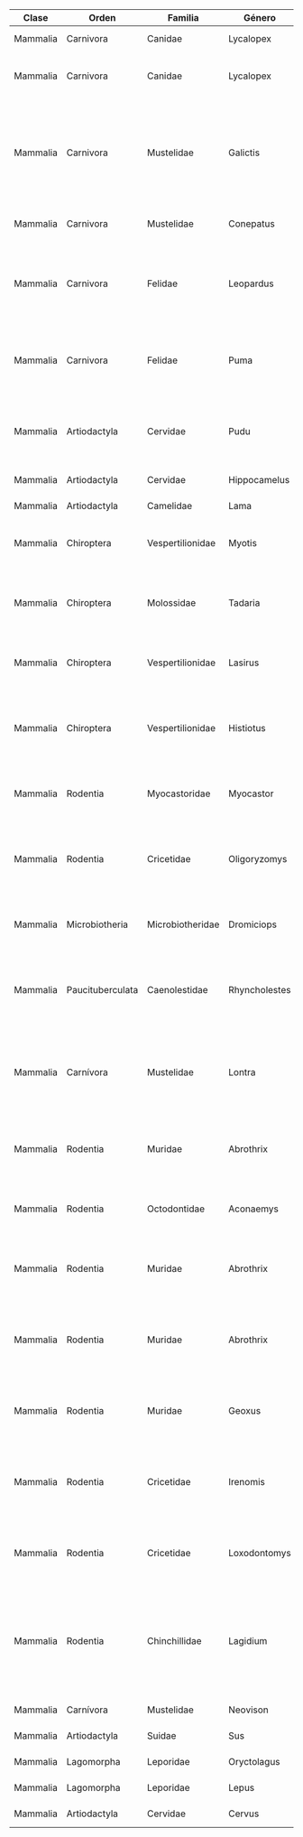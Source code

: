 | Clase    | Orden            | Familia          | Género        | Especie                    | NombreComún               | CategoríaUICN | EstadoConservaciónNacional | SectorenlaRBHH                | Presencia                                                                                                          | TipoDeDato                                                           | Fuente                                                                                                                                                                                                                                                                                                                 |     |     |     |     |     |     |     |     |     |     |     |     |     |     |
| -------- | ---------------- | ---------------- | ------------- | -------------------------- | ------------------------- | ------------- | -------------------------- | ----------------------------- | ------------------------------------------------------------------------------------------------------------------ | -------------------------------------------------------------------- | ---------------------------------------------------------------------------------------------------------------------------------------------------------------------------------------------------------------------------------------------------------------------------------------------------------------------- | --- | --- | --- | --- | --- | --- | --- | --- | --- | --- | --- | --- | --- | --- |
| Mammalia | Carnivora        | Canidae          | Lycalopex     | Lycalopex culpaeus         | Zorro Culpeo              | LC            | VU                         | Ribera Lago Pirehueico        | XV a XII Región                                                                                                    | Observación                                                          | Novaro, A. J. 1997. Pseudalopex culpaeus. Mammalian species, 558:1-8.                                                                                                                                                                                                                                                  |     |     |     |     |     |     |     |     |     |     |     |     |     |     |
| Mammalia | Carnivora        | Canidae          | Lycalopex     | Lycalopex griseus          | Zorro Gris o Chilla       | LC            | LC                         | Ribera Lago Pirehueico        | XV a XII Región                                                                                                    | Observación                                                          | Medel, R. G. y F. M. Jaksic. 1988. Ecología de los Cánidos sudamericanos: una revisión. Revista Chilena de Historia Natural, 61:67-79.                                                                                                                                                                                 |     |     |     |     |     |     |     |     |     |     |     |     |     |     |
| Mammalia | Carnivora        | Mustelidae       | Galictis      | Galictis cuja              | Quique                    | LC            | LC                         | Ribera Lago Pirehueico        | IV a XI Región                                                                                                     | Modelamiento de nicho a partir de observaciones y registro histórico | Poo-Muñoz, Daniela A., Escobar, Luis E., Peterson, A. Townsend, Astorga, Francisca, Organ, John F., & Medina-Vogel, Gonzalo. (2014). Galictis cuja (Mammalia): an update of current knowledge and geographic distribution. Iheringia. Série Zoologia, 104(3), 341-346. https://doi.org/10.1590/1678-476620141043341346 |     |     |     |     |     |     |     |     |     |     |     |     |     |     |
| Mammalia | Carnivora        | Mustelidae       | Conepatus     | Conepatus chinga           | Chingue                   | LC            | LC                         | Ribera Lago Pirehueico        | IV a X Región                                                                                                      | Observación                                                          | Ministerio del Medio Ambiente. 2015. Ficha de Antecedentes de Especie Conepatus chinga(Molina. 1782)                                                                                                                                                                                                                   |     |     |     |     |     |     |     |     |     |     |     |     |     |     |
| Mammalia | Carnivora        | Felidae          | Leopardus     | Leopardus guigna           | Guiña o Kod-Kod           | VU            | VU                         | Ribera Lago Pirehueico        | IV a XI Región                                                                                                     | Modelamiento de nicho a partir de observaciones y registro histórico | Cuyckens, G. A. E., Morales, M. M., y Tognelli, M. F. (2014). Assessing the distribution of a Vulnerable felid species: threats from human land use and climate change to the kodkod Leopardus guigna. Oryx, 49(04), 611–618. doi:10.1017/s003060531300135x                                                            |     |     |     |     |     |     |     |     |     |     |     |     |     |     |
| Mammalia | Carnivora        | Felidae          | Puma          | Puma concolor              | Puma                      | LC            | NT                         | Ribera Lago Pirehueico        | XV a XII Región                                                                                                    | Observación                                                          | Iriarte, J. A., Acuña, J. R. R., Villalobos, R., Lagos, N., & Sade, S. (2013). Revisión actualizada sobre la biodiversidad y conservación de los felinos silvestres de Chile. Boletín de biodiversidad de Chile, (8), 5-24.                                                                                            |     |     |     |     |     |     |     |     |     |     |     |     |     |     |
| Mammalia | Artiodactyla     | Cervidae         | Pudu          | Pudu puda                  | Pudú                      | NT            | VU                         | Subcuenca del río Calle Calle | VII a XI Región                                                                                                    | Observación                                                          | Jiménez, J. (2010) The southern pudu (Pudu puda). In: González S, Barbanti J (Eds) Neotropical cervidology: biology and medicine of Latin American deer. Funep/IUCN, Jaboticabal, Brazil, 140-150.                                                                                                                     |     |     |     |     |     |     |     |     |     |     |     |     |     |     |
| Mammalia | Artiodactyla     | Cervidae         | Hippocamelus  | Hippocamelus bisulcus      | Huemul del sur            | EN            | EN                         | Subcuenca del río Calle Calle | Registro por reintroducción                                                                                        | Reintroducido                                                        | Proyecto de conservación Huemul del Sur. Fundación Huilo Huilo                                                                                                                                                                                                                                                         |     |     |     |     |     |     |     |     |     |     |     |     |     |     |
| Mammalia | Artiodactyla     | Camelidae        | Lama          | Lama guanicoe              | Guanaco                   | LC            | VU                         | Subcuenca del río Calle Calle | Registro por reintroducción                                                                                        | Reintroducido                                                        | Proyecto guanaco. Fundación Huilo Huilo                                                                                                                                                                                                                                                                                |     |     |     |     |     |     |     |     |     |     |     |     |     |     |
| Mammalia | Chiroptera       | Vespertilionidae | Myotis        | Myotis chiloensis          | Murciélago Oreja de Ratón | LC            | LC                         | Subcuenca del río Calle Calle | IV a XII Región                                                                                                    | Observación                                                          | Ossa, G., y Rodríguez-San Pedro, A. (2015). Myotis chiloensis (Chiroptera: Vespertilionidae). Mammalian Species, 47(922), 51-56.                                                                                                                                                                                       |     |     |     |     |     |     |     |     |     |     |     |     |     |     |
| Mammalia | Chiroptera       | Molossidae       | Tadaria       | Tadarida brasiliensis      | Murciélago de cola libre  | LC            | LC                         | Subcuenca del río Calle Calle | XV a XII Región                                                                                                    | Observación                                                          | Rodríguez-San Pedro, A., y Allendes, J. L. (2016). Nuevos registros y extensión del rango geográfico latitudinal de Tadarida brasiliensis (Chiroptera: Molossidae) en Chile. Mastozoología neotropical, 23(2), 567-569.                                                                                                |     |     |     |     |     |     |     |     |     |     |     |     |     |     |
| Mammalia | Chiroptera       | Vespertilionidae | Lasirus       | Lasiurus cinereus          | Murciélago ceniciento     | LC            | DD                         | Subcuenca del río Calle Calle | XV a X Región                                                                                                      | Observación                                                          | Gardner, A. L. (Ed.). (2008). Mammals of South America, volume 1: marsupials, xenarthrans, shrews, and bats . University of Chicago Press. p. 462-463                                                                                                                                                                  |     |     |     |     |     |     |     |     |     |     |     |     |     |     |
| Mammalia | Chiroptera       | Vespertilionidae | Histiotus     | Histiotus montanus         | Muerciélago Orejudo       | LC            | LC                         | Subcuenca del río Calle Calle | I a XII Región                                                                                                     | Observación                                                          | Ossa, G., Bonacic, C., y Barquez, R. M. (2015). First record of Histiotus laephotis (Thomas, 1916) from Chile and new distributional information for Histiotus montanus (Phillipi and Landbeck, 1861)(Chiroptera, Vespertilionidae). Mammalia, 79(4), 457-461.                                                         |     |     |     |     |     |     |     |     |     |     |     |     |     |     |
| Mammalia | Rodentia         | Myocastoridae    | Myocastor     | Myocastor coypus           | Coipo                     | LC            | LC                         | Subcuenca del río Calle Calle | III a XII Región                                                                                                   | Observación                                                          | Woods, C. A., Contreras, L., Willner-Chapman, G., y Whidden, H. P. (1992). Myocastor coypus. Mammalian species, (398), 1-8.                                                                                                                                                                                            |     |     |     |     |     |     |     |     |     |     |     |     |     |     |
| Mammalia | Rodentia         | Cricetidae       | Oligoryzomys  | Oligoryzomys longicaudatus | Ratón de Cola Larga       | LC            | ??                         | Ribera Lago Pirehueico        | III a XII Región                                                                                                   | Observación                                                          | Belmar-Lucero, S., Godoy, P., Ferres, M., Vial, P., y Palma, R. E. (2009). Range expansion of Oligoryzomys longicaudatus (Rodentia, Sigmodontinae) in Patagonian Chile, and first record of Hantavirus in the region. Revista chilena de historia natural, 82(2), 265-275.                                             |     |     |     |     |     |     |     |     |     |     |     |     |     |     |
| Mammalia | Microbiotheria   | Microbiotheridae | Dromiciops    | Dromiciops gliroides       | Monito del Monte          | NT            | NT                         | Ribera Lago Pirehueico        | VII a X Región                                                                                                     | Observación                                                          | Lobos, G., y Palma Vásquez, R. E. (2005). Presence of Dromiciops gliroides (Microbiotheria: Microbiotheriidae) in the deciduous forests of central Chile.                                                                                                                                                              |     |     |     |     |     |     |     |     |     |     |     |     |     |     |
| Mammalia | Paucituberculata | Caenolestidae    | Rhyncholestes | Rhyncholestes raphanurus   | Comadrejita Trompuda      | NT            | VU                         | Subcuenca del río Calle Calle | XIV a X Región                                                                                                     | Modelamiento de nicho a partir de observaciones y registro histórico | Martin, G. M. (2011). Geographic distribution of Rhyncholestes raphanurus Osgood, 1924 (Paucituberculata: Caenolestidae), an endemic marsupial of the Valdivian Temperate Rainforest. Australian Journal of zoology, 59(2), 118-126.                                                                                   |     |     |     |     |     |     |     |     |     |     |     |     |     |     |
| Mammalia | Carnívora        | Mustelidae       | Lontra        | Lontra provocax            | Huillín                   | EN            | EN                         | Ribera Lago Pirehueico        | IX a XI Región                                                                                                     | Observación                                                          | Medina-Vogel, G., Kaufman, V. S., Monsalve, R., y Gomez, V. (2003). The influence of riparian vegetation, woody debris, stream morphology and human activity on the use of rivers by southern river otters in Lontra provocax in Chile. Oryx, 37(4), 422-430.                                                          |     |     |     |     |     |     |     |     |     |     |     |     |     |     |
| Mammalia | Rodentia         | Muridae          | Abrothrix     | Abrothrix longipilis       | Ratón lanudo              | LC            | LC                         | Subcuenca del río Calle Calle | IV a XII Región                                                                                                    | Observación                                                          | Teta, P., y Pardiñas, U. F. (2014). Variación morfológica cualitativa y cuantitativa en Abrothrix longipilis (Cricetidae, Sigmodontinae). Mastozoología neotropical, 21(2), 291-309.                                                                                                                                   |     |     |     |     |     |     |     |     |     |     |     |     |     |     |
| Mammalia | Rodentia         | Octodontidae     | Aconaemys     | Aconaemys porteri          | Tunduco de Porter         | DD            | NT                         | Subcuenca del río Calle Calle | IX a X Región                                                                                                      | Observación                                                          | Gallardo, M. H., y Reise, D. (1992). Systematics of Aconaemys (Rodentia, Octodontidae). Journal of Mammalogy, 73(4), 779-788.                                                                                                                                                                                          |     |     |     |     |     |     |     |     |     |     |     |     |     |     |
| Mammalia | Rodentia         | Muridae          | Abrothrix     | Abrothrix olivaceus        | Ratón Oliváceo            | LC            | LC                         |                               | XV a XII Región                                                                                                    | Observación                                                          | Celis-Diez, J.L., Ippi, S., Charrier, A. y Garín, C. (2011) Fauna de los bosques templados de Chile. Guía de campo de los vertebrados terrestres. Ed. Corporación Chilena de la Madera, Concepción, Chile. p 35                                                                                                        |     |     |     |     |     |     |     |     |     |     |     |     |     |     |
| Mammalia | Rodentia         | Muridae          | Abrothrix     | Abrothrix sanborni         | Ratón negro de Sanborn    | NT            | DD                         |                               | XIV a XI Región                                                                                                    | Observación                                                          | Celis-Diez, J.L., Ippi, S., Charrier, A. y Garín, C. (2011) Fauna de los bosques templados de Chile. Guía de campo de los vertebrados terrestres. Ed. Corporación Chilena de la Madera, Concepción, Chile. p 37                                                                                                        |     |     |     |     |     |     |     |     |     |     |     |     |     |     |
| Mammalia | Rodentia         | Muridae          | Geoxus        | Geoxus valdivianus         | Ratón Topo valdiviano     | LC            | LC                         |                               | VII a XII Región                                                                                                   | Observación                                                          | Celis-Diez, J.L., Ippi, S., Charrier, A. y Garín, C. (2011) Fauna de los bosques templados de Chile. Guía de campo de los vertebrados terrestres. Ed. Corporación Chilena de la Madera, Concepción, Chile. p 41                                                                                                        |     |     |     |     |     |     |     |     |     |     |     |     |     |     |
| Mammalia | Rodentia         | Cricetidae       | Irenomis      | Irenomys tarsalis          | Ratón Arbóreo             | LC            | LC                         |                               | VII a XI Región                                                                                                    | Observación                                                          | Celis-Diez, J.L., Ippi, S., Charrier, A. y Garín, C. (2011) Fauna de los bosques templados de Chile. Guía de campo de los vertebrados terrestres. Ed. Corporación Chilena de la Madera, Concepción, Chile. p 43                                                                                                        |     |     |     |     |     |     |     |     |     |     |     |     |     |     |
| Mammalia | Rodentia         | Cricetidae       | Loxodontomys  | Loxodontomys micropus      | Ratón orejón austral      | LC            | LC                         |                               | VIII a XII Región                                                                                                  | Observación                                                          | Celis-Diez, J.L., Ippi, S., Charrier, A. y Garín, C. (2011) Fauna de los bosques templados de Chile. Guía de campo de los vertebrados terrestres. Ed. Corporación Chilena de la Madera, Concepción, Chile. p 45                                                                                                        |     |     |     |     |     |     |     |     |     |     |     |     |     |     |
| Mammalia | Rodentia         | Chinchillidae    | Lagidium      | Lagidium viscacia          | Vizcacha                  | LC            | LC                         | Subcuenca del río Calle Calle | **Presencia puntual en la araucanía y futaleufú. No se encuentra evidencia de ocurrencia en la región de los Ríos. |                                                                      | Ministerio del Medio Ambiente. (2021). 16° Proceso del Registro para Clasificar Especies. Recuperado de https://clasificacionespecies.mma.gob.cl/                                                                                                                                                                      |     |     |     |     |     |     |     |     |     |     |     |     |     |     |
|          |                  |                  |               |                            |                           |               |                            |                               |                                                                                                                    |                                                                      |                                                                                                                                                                                                                                                                                                                        |     |     |     |     |     |     |     |     |     |     |     |     |     |     |
| Mammalia | Carnívora        | Mustelidae       | Neovison      | Neovison vison             | Vison                     | LC            | Invasor                    | Ribera Lago Pirehueico        |                                                                                                                    |                                                                      |                                                                                                                                                                                                                                                                                                                        |     |     |     |     |     |     |     |     |     |     |     |     |     |     |
| Mammalia | Artiodactyla     | Suidae           | Sus           | Sus scrofa                 | Jabalí                    | LC            | Invasor                    | Subcuenca del río Calle Calle |                                                                                                                    |                                                                      |                                                                                                                                                                                                                                                                                                                        |     |     |     |     |     |     |     |     |     |     |     |     |     |     |
| Mammalia | Lagomorpha       | Leporidae        | Oryctolagus   | Oryctolagus cuniculus      | Conejo europeo            | EN, NT        | Invasor                    | Subcuenca del río Calle Calle |                                                                                                                    |                                                                      |                                                                                                                                                                                                                                                                                                                        |     |     |     |     |     |     |     |     |     |     |     |     |     |     |
| Mammalia | Lagomorpha       | Leporidae        | Lepus         | Lepus capensis             | Liebre europea            | LC            | Invasor                    | Subcuenca del río Calle Calle |                                                                                                                    |                                                                      |                                                                                                                                                                                                                                                                                                                        |     |     |     |     |     |     |     |     |     |     |     |     |     |     |
| Mammalia | Artiodactyla     | Cervidae         | Cervus        | Cervus elaphus             | Ciervo rojo               | LC            | Invasor                    | Subcuenca del río Calle Calle |                                                                                                                    |                                                                      |                                                                                                                                                                                                                                                                                                                        |     |     |     |     |     |     |     |     |     |     |     |     |     |     |
